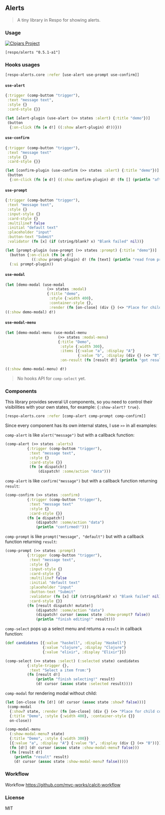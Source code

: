 
Alerts
----

> A tiny library in Respo for showing alerts.

### Usage

[![Clojars Project](https://img.shields.io/clojars/v/respo/alerts.svg)](https://clojars.org/respo/alerts)

```edn
[respo/alerts "0.5.1-a1"]
```

### Hooks usages

```clojure
[respo-alerts.core :refer [use-alert use-prompt use-confirm]]
```

#### `use-alert`

```clojure
{:trigger (comp-buttom "trigger"),
 :text "message text",
 :style {}
 :card-style {}}
```

```clojure
(let [alert-plugin (use-alert (>> states :alert) {:title "demo"})]
 (button
  {:on-click (fn [e d!] ((:show alert-plugin) d!))}))
```

#### `use-confirm`

```clojure
{:trigger (comp-button "trigger"),
 :text "message text"
 :style {}
 :card-style {}}
```

```clojure
(let [confirm-plugin (use-confirm (>> states :alert) {:title "demo"})]
 (button
  {:on-click (fn [e d!] ((:show confirm-plugin) d! (fn [] (println "after confirmed"))))}))
```

#### `use-prompt`

```clojure
{:trigger (comp-button "trigger"),
 :text "message text",
 :style {}
 :input-style {}
 :card-style {}
 :multiline? false
 :initial "default text"
 :placeholder "input"
 :button-text "Submit"
 :validator (fn [x] (if (string/blank? x) "Blank failed" nil))}
```

```clojure
(let [prompt-plugin (use-prompt (>> states :prompt) {:title "demo"})]
  (button {:on-click (fn [e d!]
            ((:show prompt-plugin) d! (fn [text] (println "read from prompt" (pr-str text)))))})
  (:ui prompt-plugin))
```

#### `use-modal`

```clojure
(let [demo-modal (use-modal
                   (>> states :modal)
                   {:title "demo",
                    :style {:width 400},
                    :container-style {},
                    :render (fn [on-close] (div {} (<> "Place for child content")))})])
((:show demo-modal) d!)
```

#### `use-modal-menu`

```clojure
(let [demo-modal-menu (use-modal-menu
                        (>> states :modal-menu)
                        {:title "Demo",
                         :style {:width 300},
                         :items [{:value "a", :display "A"}
                                 {:value "b", :display (div {} (<> "B"))}],
                         :on-result (fn [result d!] (println "got result" result))})])

((:show demo-modal-menu) d!)
```

> No hooks API for `comp-select` yet.

### Components

This library provides several UI components, so you need to control their visibilities with your own states, for example: `{:show-alert? true}`.

```clojure
[respo-alerts.core :refer [comp-alert comp-prompt comp-confirm]]
```

Since every component has its own internal states, I use `>>` in all examples:

`comp-alert` is like `alert("message")` but with a callback function:

```clojure
(comp-alert (>> states :alerts)
          {:trigger (comp-buttom "trigger"),
           :text "message text",
           :style {}
           :card-style {}}
           (fn [e dispatch!]
               (dispatch! :some/action "data")))
```

`comp-alert` is like `confirm("message")` but with a callback function returning `result`:

```clojure
(comp-confirm (>> states :confirm)
          {:trigger (comp-button "trigger"),
           :text "message text"
           :style {}
           :card-style {}}
          (fn [e dispatch!]
              (dispatch! :some/action "data")
              (println "confirmed!")))
```

`comp-prompt` is like `prompt("message", "default")` but with a callback function returning `result`:

```clojure
(comp-prompt (>> states :prompt)
          {:trigger (comp-button "trigger"),
           :text "message text",
           :style {}
           :input-style {}
           :card-style {}
           :multiline? false
           :initial "default text"
           :placeholder "input"
           :button-text "Submit"
           :validator (fn [x] (if (string/blank? x) "Blank failed" nil))
           :card-style {}}
          (fn [result dispatch! mutate!]
              (dispatch! :some/action "data")
              (dispatch! cursor (assoc state :show-prompt? false))
              (println "finish editing!" result)))
```

`comp-select` pops up a select menu and returns a `result` in callback function:

```clojure
(def candidates [{:value "haskell", :display "Haskell"}
                 {:value "clojure", :display "Clojure"}
                 {:value "elixir", :display "Elixir"}])

(comp-select (>> states :select) (:selected state) candidates
          {:style-trigger {},
           :text "Select a item from:"}
          (fn [result d!]
              (println "finish selecting!" result)
              (d! cursor (assoc state :selected result))))
```

`comp-modal` for rendering modal without child:

```clojure
(let [on-close (fn [d!] (d! cursor (assoc state :show? false)))]
 (comp-modal
  {:show? state, :render (fn [on-close] (div {} (<> "Place for child content")))}
  {:title "Demo", :style {:width 400}, :container-style {}}
  on-close))
```

```clojure
(comp-modal-menu
  (:show-modal-menu? state)
  {:title "Demo", :style {:width 300}}
  [{:value "a", :display "A"} {:value "b", :display (div {} (<> "B"))}]
  (fn [d!] (d! cursor (assoc state :show-modal-menu? false)))
  (fn [result d!]
    (println "result" result)
    (d! cursor (assoc state :show-modal-menu? false)))))
```

### Workflow

Workflow https://github.com/mvc-works/calcit-workflow

### License

MIT
